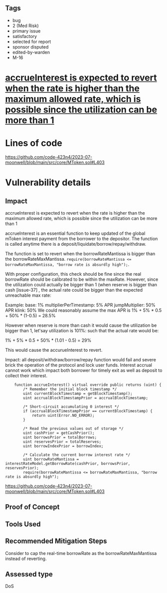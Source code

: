 ## Tags

- bug
- 2 (Med Risk)
- primary issue
- satisfactory
- selected for report
- sponsor disputed
- edited-by-warden
- M-16

# [accrueInterest is expected to revert when the rate is higher than the maximum allowed rate, which is possible since the utilization can be more than 1](https://github.com/code-423n4/2023-07-moonwell-findings/issues/40) 

# Lines of code

https://github.com/code-423n4/2023-07-moonwell/blob/main/src/core/MToken.sol#L403


# Vulnerability details

## Impact
accrueInterest is expected to revert when the rate is higher than the maximum allowed rate, which is possible since the utilization can be more than 1

accrueInterest is an essential function to keep updated of the global mToken interest payment from the borrower to the depositor. The function is called anytime there is a deposit/liquidate/borrow/repay/withdraw.

The function is set to revert when the borrowRateMantissa is bigger than the borrowRateMaxMantissa.
`require(borrowRateMantissa <= borrowRateMaxMantissa, "borrow rate is absurdly high");`.

With proper configuration, this check should be fine since the real borrowRate should be calibrated to be within the maxRate. However, since the utilization could actually be bigger than 1 (when reserve is bigger than cash [issue-37] , the actual rate could be bigger than the expected unreachable max rate:

Example:
base: 1%
multiplierPerTimestamp: 5% APR
jumpMultiplier: 50% APR
klink: 50%
We could reasonably assume the max APR is 1% + 5% * 0.5 + 50% * (1-0.5) = 28.5%

However when reserve is more than cash it would cause the utilization be bigger than 1, let'say utilization is 101%: such that the actual rate would  be:

1% + 5% * 0.5 + 50% * (1.01 - 0.5) = 29%

This would cause the accurueInterest to revert.

Impact: all deposit/withdraw/borrow/repay function would fail and severe brick the operation of the protocol and lock user funds. Interest accrual cannot work which impact both borrower for timely exit as well as deposit to collect their interest.

```solidity
    function accrueInterest() virtual override public returns (uint) {
        /* Remember the initial block timestamp */
        uint currentBlockTimestamp = getBlockTimestamp();
        uint accrualBlockTimestampPrior = accrualBlockTimestamp;

        /* Short-circuit accumulating 0 interest */
        if (accrualBlockTimestampPrior == currentBlockTimestamp) {
            return uint(Error.NO_ERROR);
        }

        /* Read the previous values out of storage */
        uint cashPrior = getCashPrior();
        uint borrowsPrior = totalBorrows;
        uint reservesPrior = totalReserves;
        uint borrowIndexPrior = borrowIndex;

        /* Calculate the current borrow interest rate */
        uint borrowRateMantissa = interestRateModel.getBorrowRate(cashPrior, borrowsPrior, reservesPrior);
        require(borrowRateMantissa <= borrowRateMaxMantissa, "borrow rate is absurdly high");
```

https://github.com/code-423n4/2023-07-moonwell/blob/main/src/core/MToken.sol#L403

## Proof of Concept


## Tools Used

## Recommended Mitigation Steps
Consider to cap the real-time borrowRate as the borrowRateMaxMantissa instead of reverting.





## Assessed type

DoS